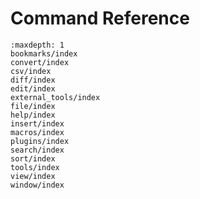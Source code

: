 # Command Reference


```{toctree}
:maxdepth: 1
bookmarks/index
convert/index
csv/index
diff/index
edit/index
external_tools/index
file/index
help/index
insert/index
macros/index
plugins/index
search/index
sort/index
tools/index
view/index
window/index
```
